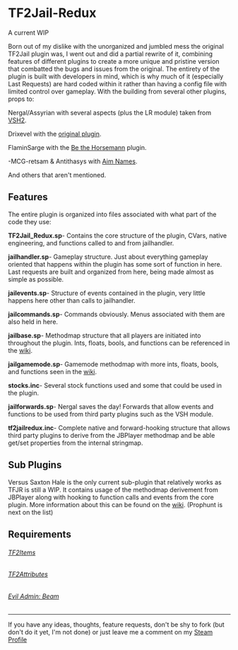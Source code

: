 # TF2Jail-Redux #
A current WIP

Born out of my dislike with the unorganized and jumbled mess the original TF2Jail plugin was, I went out and did a partial rewrite of it, combining features of different plugins to create a more unique and pristine version that combatted the bugs and issues from the original.
The entirety of the plugin is built with developers in mind, which is why much of it (especially Last Requests) are hard coded within it rather than having a config file with limited control over gameplay. 
With the building from several other plugins, props to:

  Nergal/Assyrian with several aspects (plus the LR module) taken from [VSH2](https://forums.alliedmods.net/showthread.php?t=286701).
  
  Drixevel with the [original plugin](https://forums.alliedmods.net/showthread.php?p=2015905).
  
  FlaminSarge with the [Be the Horsemann](https://forums.alliedmods.net/showthread.php?t=166819) plugin.
  
  -MCG-retsam & Antithasys with [Aim Names](https://forums.alliedmods.net/showthread.php?t=114586).
  
  And others that aren't mentioned.

## Features ##
The entire plugin is organized into files associated with what part of the code they use:

  **TF2Jail_Redux.sp**- Contains the core structure of the plugin, CVars, native engineering, and functions called to and from jailhandler.
  
  **jailhandler.sp**- Gameplay structure. Just about everything gameplay oriented that happens within the plugin has some sort of function in here. Last requests are built and organized from here, being made almost as simple as possible.
  
  **jailevents.sp**- Structure of events contained in the plugin, very little happens here other than calls to jailhandler.
  
  **jailcommands.sp**- Commands obviously. Menus associated with them are also held in here.
  
  **jailbase.sp**- Methodmap structure that all players are initiated into throughout the plugin. Ints, floats, bools, and functions can be referenced in the [wiki](https://github.com/Ragenewb/TF2-Jailbreak-Redux/wiki/Player-Methodmap).
  
  **jailgamemode.sp**- Gamemode methodmap with more ints, floats, bools, and functions seen in the [wiki](https://github.com/Ragenewb/TF2-Jailbreak-Redux/wiki/GameMode-Methodmap).
  
  **stocks.inc**- Several stock functions used and some that could be used in the plugin.
  
  **jailforwards.sp**- Nergal saves the day! Forwards that allow events and functions to be used from third party plugins such as the VSH module.
  
  **tf2jailredux.inc**- Complete native and forward-hooking structure that allows third party plugins to derive from the JBPlayer methodmap and be able get/set properties from the internal stringmap.
  
  
## Sub Plugins ##
Versus Saxton Hale is the only current sub-plugin that relatively works as TFJR is still a WIP. It contains usage of the methodmap derivement from JBPlayer along with hooking to function calls and events from the core plugin. More information about this can be found on the [wiki](https://github.com/Ragenewb/TF2-Jailbreak-Redux/wiki/Forwards-and-Natives). (Prophunt is next on the list)

## Requirements ##

###### [TF2Items](https://forums.alliedmods.net/showthread.php?p=1050170) ######

###### [TF2Attributes](https://forums.alliedmods.net/showthread.php?t=210221) ######

###### [Evil Admin: Beam](https://forums.alliedmods.net/showthread.php?p=709030) ######

-----------------------------

If you have any ideas, thoughts, feature requests, don't be shy to fork (but don't do it yet, I'm not done) or just leave me a comment on my [Steam Profile](http://steamcommunity.com/profiles/76561198085502536)
